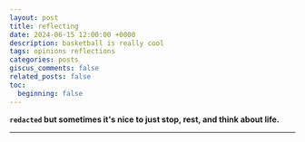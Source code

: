 ```yaml
---
layout: post
title: reflecting
date: 2024-06-15 12:00:00 +0000
description: basketball is really cool
tags: opinions reflections
categories: posts
giscus_comments: false
related_posts: false
toc:
  beginning: false
---
```


<b>

`redacted` but sometimes it's nice to just stop, rest, and think about life.

<hr>
